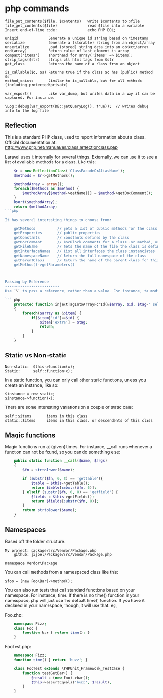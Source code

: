 php commands
==============

    file_put_contents($file, $contents)   write $contents to $file
    file_get_contents($file)              read $file into a variable
    Insert end-of-line code:              echo PHP_EOL;

    uniqid              Generate a unique id string based on timestamp
    serialize           Generate a (storable) string from an object/array
    unserialize         Load (stored) string data into an object/array
    end(array)          Return value of last element in array
    compact('items')    shorthand for array('items' => $items);
    strip_tags($str)    strips all html tags from $str
    get_class           Returns the name of a class from an object
    
    is_callable($c, $s) Returns true if the class $c has (public) method $s
    method_exists       Similar to is_callable, but for all methods (including protected/private) 

    var_export()        Like var_dump, but writes data in a way it can be captured. For instance:

    \Log::debug(var_export(DB::getQueryLog(), true));  // writes debug info to the log file



Reflection <a name="reflection">
-----------------------------------

This is a standard PHP class, used to report information about a class. Official documentation at:
http://www.php.net/manual/en/class.reflectionclass.php

Laravel uses it internally for several things. Externally, we can use it to see a list of available methods for a class. Like this:

```php
    $r = new ReflectionClass('ClassFacadeOrAliasName');
    $methods = $r->getMethods();

    $methodArray = array();
    foreach($methods as $method) {
        $methodArray[$method->getName()] = $method->getDocComment();
    }
    ksort($methodArray);
    return $methodArray;
```php

It has several interesting things to choose from:

    getMethods          // gets a list of public methods for the class
    getProperties       // public properties
    getConstants        // constants defined by the class
    getDocComment       // DocBlock comments for a class (or method, or property)
    getFileName         // Gets the name of the file the class is defined in
    getInterfaceNames   // List all interfaces the class instanciates
    getNamespaceName    // Return the full namespace of the class
    getParentClass      // Return the name of the parent class for this class
    getMethod()->getParameters()



Passing by Reference
-------------------------
Use `&` to pass a reference, rather than a value. For instance, to modify an array in place:

``` php 
    protected function injectTagIntoArrayForId(&$array, $id, $tag=' selected="selected"')
    {
        foreach($array as &$item) {
            if($item['id']==$id) {
                $item['extra'] = $tag;
                return;
            }
        }
    }
```



Static vs Non-static
----------------------

    Non-static:  $this->function(x);
    Static:      self::function(x);

In a static function, you can only call other static functions, unless you create an instance, like so: 

    $instance = new static;
    $instance->function(x);

There are some interesting variations on a couple of static calls:

    self::$items       items in this class
    static::$items     items in this class, or descendents of this class


Magic functions
-----------------
Magic functions run at (given) times. For instance, __call runs whenever a function can not be found, so you can do something else:

``` php
    public static function __call($name, $args)
    {
        $fn = strtolower($name);

        if (substr($fn, 0, 8) == 'gettable'){
            $table = $this->getTable();
            return $table[substr($fn, 8)];
        } elseif (substr($fn, 0, 8) == 'getfield') {
            $fields = $this->getFields();
            return $fields[substr($fn, 8)];
        }
        return strtolower($name);
    }
```

    
Namespaces
------------

Based off the folder structure.

    My project: package/src/Vendor/Package.php
        github: jijoel/Package/src/Vendor/Package.php

    namespace Vendor\Package

You can call methods from a namespaced class like this:

    $foo = (new Foo\Bar)->method();

You can also run tests that call standard functions based on your namespace. For instance, time. If there is no time() function in your namespace, php will just use the default time() function. If you have it declared in your namespace, though, it will use that. eg,

Foo.php:

```php
    namespace Fizz;
    class Foo {
        function bar { return time(); }
    }
```

FooTest.php:

```php
    namespace Fizz;
    function time() { return 'buzz'; }

    class FooTest extends \PHPUnit_Framework_TestCase {
        function testGetBar() {
            $result = (new Foo)->bar();
            $this->assertEquals('buzz', $result);
        }
    }
```

